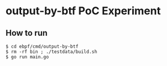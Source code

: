 # output-by-btf PoC Experiment

## How to run

```
$ cd ebpf/cmd/output-by-btf
$ rm -rf bin ; ./testdata/build.sh
$ go run main.go
```

